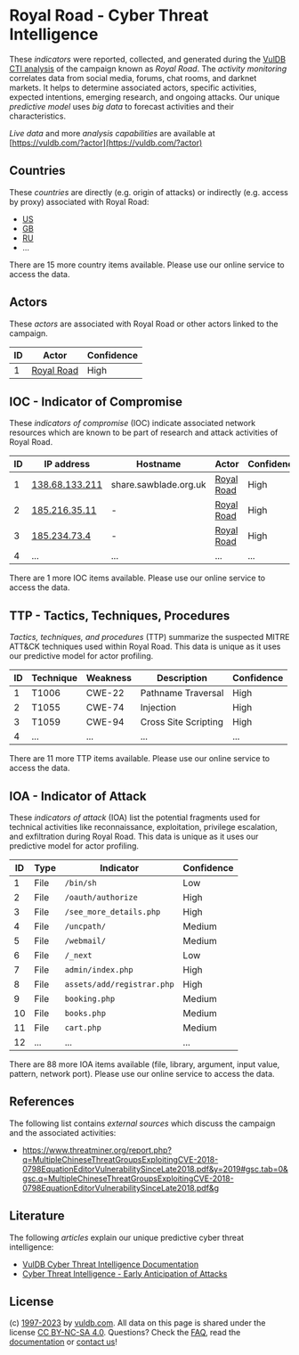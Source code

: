 # Royal Road - Cyber Threat Intelligence

These _indicators_ were reported, collected, and generated during the [VulDB CTI analysis](https://vuldb.com/?kb.cti) of the campaign known as _Royal Road_. The _activity monitoring_ correlates data from social media, forums, chat rooms, and darknet markets. It helps to determine associated actors, specific activities, expected intentions, emerging research, and ongoing attacks. Our unique _predictive model_ uses _big data_ to forecast activities and their characteristics.

_Live data_ and more _analysis capabilities_ are available at [https://vuldb.com/?actor](https://vuldb.com/?actor)

## Countries

These _countries_ are directly (e.g. origin of attacks) or indirectly (e.g. access by proxy) associated with Royal Road:

* [US](https://vuldb.com/?country.us)
* [GB](https://vuldb.com/?country.gb)
* [RU](https://vuldb.com/?country.ru)
* ...

There are 15 more country items available. Please use our online service to access the data.

## Actors

These _actors_ are associated with Royal Road or other actors linked to the campaign.

ID | Actor | Confidence
-- | ----- | ----------
1 | [Royal Road](https://vuldb.com/?actor.royal_road) | High

## IOC - Indicator of Compromise

These _indicators of compromise_ (IOC) indicate associated network resources which are known to be part of research and attack activities of Royal Road.

ID | IP address | Hostname | Actor | Confidence
-- | ---------- | -------- | ----- | ----------
1 | [138.68.133.211](https://vuldb.com/?ip.138.68.133.211) | share.sawblade.org.uk | [Royal Road](https://vuldb.com/?actor.royal_road) | High
2 | [185.216.35.11](https://vuldb.com/?ip.185.216.35.11) | - | [Royal Road](https://vuldb.com/?actor.royal_road) | High
3 | [185.234.73.4](https://vuldb.com/?ip.185.234.73.4) | - | [Royal Road](https://vuldb.com/?actor.royal_road) | High
4 | ... | ... | ... | ...

There are 1 more IOC items available. Please use our online service to access the data.

## TTP - Tactics, Techniques, Procedures

_Tactics, techniques, and procedures_ (TTP) summarize the suspected MITRE ATT&CK techniques used within Royal Road. This data is unique as it uses our predictive model for actor profiling.

ID | Technique | Weakness | Description | Confidence
-- | --------- | -------- | ----------- | ----------
1 | T1006 | CWE-22 | Pathname Traversal | High
2 | T1055 | CWE-74 | Injection | High
3 | T1059 | CWE-94 | Cross Site Scripting | High
4 | ... | ... | ... | ...

There are 11 more TTP items available. Please use our online service to access the data.

## IOA - Indicator of Attack

These _indicators of attack_ (IOA) list the potential fragments used for technical activities like reconnaissance, exploitation, privilege escalation, and exfiltration during Royal Road. This data is unique as it uses our predictive model for actor profiling.

ID | Type | Indicator | Confidence
-- | ---- | --------- | ----------
1 | File | `/bin/sh` | Low
2 | File | `/oauth/authorize` | High
3 | File | `/see_more_details.php` | High
4 | File | `/uncpath/` | Medium
5 | File | `/webmail/` | Medium
6 | File | `/_next` | Low
7 | File | `admin/index.php` | High
8 | File | `assets/add/registrar.php` | High
9 | File | `booking.php` | Medium
10 | File | `books.php` | Medium
11 | File | `cart.php` | Medium
12 | ... | ... | ...

There are 88 more IOA items available (file, library, argument, input value, pattern, network port). Please use our online service to access the data.

## References

The following list contains _external sources_ which discuss the campaign and the associated activities:

* https://www.threatminer.org/report.php?q=MultipleChineseThreatGroupsExploitingCVE-2018-0798EquationEditorVulnerabilitySinceLate2018.pdf&y=2019#gsc.tab=0&gsc.q=MultipleChineseThreatGroupsExploitingCVE-2018-0798EquationEditorVulnerabilitySinceLate2018.pdf&g

## Literature

The following _articles_ explain our unique predictive cyber threat intelligence:

* [VulDB Cyber Threat Intelligence Documentation](https://vuldb.com/?kb.cti)
* [Cyber Threat Intelligence - Early Anticipation of Attacks](https://www.scip.ch/en/?labs.20201022)

## License

(c) [1997-2023](https://vuldb.com/?kb.changelog) by [vuldb.com](https://vuldb.com/?kb.about). All data on this page is shared under the license [CC BY-NC-SA 4.0](https://creativecommons.org/licenses/by-nc-sa/4.0/). Questions? Check the [FAQ](https://vuldb.com/?kb.faq), read the [documentation](https://vuldb.com/?kb) or [contact us](https://vuldb.com/?contact)!
